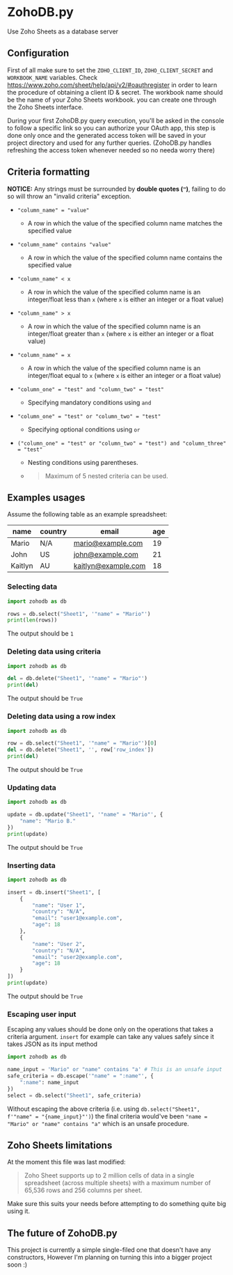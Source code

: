 # ZohoDB.py
Use Zoho Sheets as a database server

## Configuration
First of all make sure to set the `ZOHO_CLIENT_ID`, `ZOHO_CLIENT_SECRET` and `WORKBOOK_NAME` variables.
Check https://www.zoho.com/sheet/help/api/v2/#oauthregister in order to learn the procedure of obtaining a client ID & secret. The workbook name should be the name of your Zoho Sheets workbook. you can create one through the Zoho Sheets interface.

During your first ZohoDB.py query execution, you'll be asked in the console to follow a specific link so you can authorize your OAuth app, this step is done only once and the generated access token will be saved in your project directory and used for any further queries. (ZohoDB.py handles refreshing the access token whenever needed so no needa worry there)

## Criteria formatting
**NOTICE:** Any strings must be surrounded by **double quotes (`"`)**, failing to do so will throw an "invalid criteria" exception.

- `"column_name" = "value"`
  * A row in which the value of the specified column name matches the specified value

- `"column_name" contains "value"`
  * A row in which the value of the specified column name contains the specified value

- `"column_name" < x`
  * A row in which the value of the specified column name is an integer/float less than `x` (where `x` is either an integer or a float value)

- `"column_name" > x`
  * A row in which the value of the specified column name is an integer/float greater than `x` (where `x` is either an integer or a float value)

- `"column_name" = x`
  * A row in which the value of the specified column name is an integer/float equal to `x` (where `x` is either an integer or a float value)

- `"column_one" = "test" and "column_two" = "test"`
  * Specifying mandatory conditions using `and`

- `"column_one" = "test" or "column_two" = "test"`
  * Specifying optional conditions using `or`

- `("column_one" = "test" or "column_two" = "test") and "column_three" = "test"`
  * Nesting conditions using parentheses.
  * > Maximum of 5 nested criteria can be used.

## Examples usages

Assume the following table as an example spreadsheet:

| **name** | **country** | **email**           | **age** |
|----------|-------------|---------------------|---------|
| Mario    | N/A         | mario@example.com   | 19      |
| John     | US          | john@example.com    | 21      |
| Kaitlyn  | AU          | kaitlyn@example.com | 18      |

### Selecting data
```py
import zohodb as db

rows = db.select("Sheet1", '"name" = "Mario"')
print(len(rows))
```
The output should be `1`

### Deleting data using criteria
```py
import zohodb as db

del = db.delete("Sheet1", '"name" = "Mario"')
print(del)
```
The output should be `True`

### Deleting data using a row index
```py
import zohodb as db

row = db.select("Sheet1", '"name" = "Mario"')[0]
del = db.delete("Sheet1", '', row['row_index'])
print(del)
```
The output should be `True`

### Updating data
```py
import zohodb as db

update = db.update("Sheet1", '"name" = "Mario"', {
    "name": "Mario B."
})
print(update)
```
The output should be `True`

### Inserting data
```py
import zohodb as db

insert = db.insert("Sheet1", [
    {
        "name": "User 1",
        "country": "N/A",
        "email": "user1@example.com",
        "age": 18
    },
    {
        "name": "User 2",
        "country": "N/A",
        "email": "user2@example.com",
        "age": 18
    }
])
print(update)
```
The output should be `True`

### Escaping user input
Escaping any values should be done only on the operations that takes a criteria argument. `insert` for example can take any values safely since it takes JSON as its input method
```py
import zohodb as db

name_input = 'Mario" or "name" contains "a' # This is an unsafe input
safe_criteria = db.escape('"name" = ":name"', {
    ":name": name_input
})
select = db.select("Sheet1", safe_criteria)
```
Without escaping the above criteria (i.e. using `db.select("Sheet1", f'"name" = "{name_input}"')`) the final criteria would've been `"name = "Mario" or "name" contains "a"` which is an unsafe procedure.

## Zoho Sheets limitations
At the moment this file was last modified:
> Zoho Sheet supports up to 2 million cells of data in a single spreadsheet (across multiple sheets) with a maximum number of 65,536 rows and 256 columns per sheet.

Make sure this suits your needs before attempting to do something quite big using it.

## The future of ZohoDB.py
This project is currently a simple single-filed one that doesn't have any constructors, However I'm planning on turning this into a bigger project soon :)
